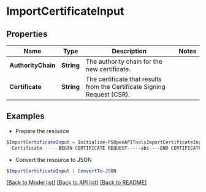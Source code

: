 # ImportCertificateInput
## Properties

Name | Type | Description | Notes
------------ | ------------- | ------------- | -------------
**AuthorityChain** | **String** | The authority chain for the new certificate. | 
**Certificate** | **String** | The certificate that results from the Certificate Signing Request (CSR). | 

## Examples

- Prepare the resource
```powershell
$ImportCertificateInput = Initialize-PSOpenAPIToolsImportCertificateInput  -AuthorityChain -----BEGIN CERTIFICATE REQUEST-----abc----END CERTIFICATE REQUEST----- \n-----BEGIN CERTIFICATE REQUEST-----pqr----END CERTIFICATE REQUEST----- `
 -Certificate -----BEGIN CERTIFICATE REQUEST-----abc----END CERTIFICATE REQUEST-----
```

- Convert the resource to JSON
```powershell
$ImportCertificateInput | ConvertTo-JSON
```

[[Back to Model list]](../README.md#documentation-for-models) [[Back to API list]](../README.md#documentation-for-api-endpoints) [[Back to README]](../README.md)

